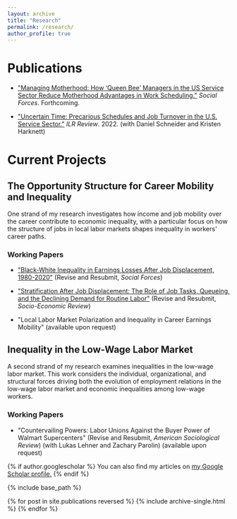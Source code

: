 ```yaml
---
layout: archive
title: "Research"
permalink: /research/
author_profile: true
---
```

# Publications
* ["Managing Motherhood: How ‘Queen Bee’ Managers in the US Service Sector Reduce Motherhood Advantages in Work Scheduling."](http://joshuachoper.github.io/files/managers_vignettes_DISTRIBUTE_Oct2025.pdf) *Social Forces*. Forthcoming.

* ["Uncertain Time: Precarious Schedules and Job Turnover in the U.S. Service Sector."](https://journals.sagepub.com/doi/abs/10.1177/00197939211048484) *ILR Review*. 2022. (with Daniel Schneider and Kristen Harknett)

# Current Projects

## The Opportunity Structure for Career Mobility and Inequality

One strand of my research investigates how income and job mobility over the career contribute to economic inequality, with a particular focus on how the structure of jobs in local labor markets shapes inequality in workers' career paths. 

### Working Papers
* ["Black-White Inequality in Earnings Losses After Job Displacement, 1980-2020"](http://joshuachoper.github.io/files/racejobdisplacement_SFRR1_todistribute.pdf) (Revise and Resubmit, *Social Forces*)

* ["Stratification After Job Displacement: The Role of Job Tasks, Queueing, and the Declining Demand for Routine Labor"](http://joshuachoper.github.io/files/intro2_displacementtasks.pdf) (Revise and Resubmit, *Socio-Economic Review*)

* "Local Labor Market Polarization and Inequality in Career Earnings Mobility" (available upon request)

## Inequality in the Low-Wage Labor Market
A second strand of my research examines inequalities in the low-wage labor market. This work considers the individual, organizational, and structural forces driving both the evolution of employment relations in the low-wage labor market and economic inequalities among low-wage workers.

### Working Papers

* "Countervailing Powers: Labor Unions Against the Buyer Power of Walmart Supercenters" (Revise and Resubmit, *American Sociological Review*) (with Lukas Lehner and Zachary Parolin) (available upon request)

{% if author.googlescholar %}
  You can also find my articles on <u><a href="{{author.googlescholar}}">my Google Scholar profile</a>.</u>
{% endif %}

{% include base_path %}

{% for post in site.publications reversed %}
  {% include archive-single.html %}
{% endfor %}
